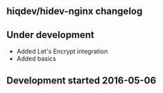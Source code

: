 hiqdev/hidev-nginx changelog
----------------------------

## Under development

- Added Let's Encrypt integration
- Added basics

## Development started 2016-05-06

